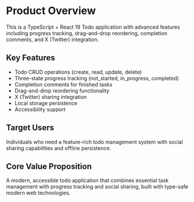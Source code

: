 # Product Overview

This is a TypeScript + React 19 Todo application with advanced features including progress tracking, drag-and-drop reordering, completion comments, and X (Twitter) integration.

## Key Features
- Todo CRUD operations (create, read, update, delete)
- Three-state progress tracking (not_started, in_progress, completed)
- Completion comments for finished tasks
- Drag-and-drop reordering functionality
- X (Twitter) sharing integration
- Local storage persistence
- Accessibility support

## Target Users
Individuals who need a feature-rich todo management system with social sharing capabilities and offline persistence.

## Core Value Proposition
A modern, accessible todo application that combines essential task management with progress tracking and social sharing, built with type-safe modern web technologies.